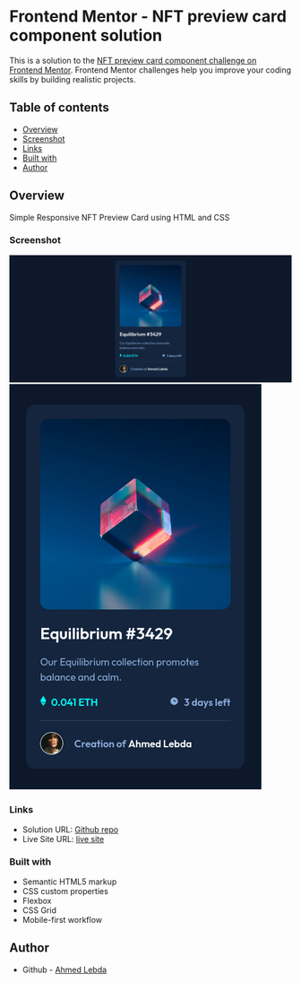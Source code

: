 # Frontend Mentor - NFT preview card component solution

This is a solution to the [NFT preview card component challenge on Frontend Mentor](https://www.frontendmentor.io/challenges/nft-preview-card-component-SbdUL_w0U). Frontend Mentor challenges help you improve your coding skills by building realistic projects.

## Table of contents

-   [Overview](#overview)
-   [Screenshot](#screenshot)
-   [Links](#links)
-   [Built with](#built-with)
-   [Author](#author)

## Overview

Simple Responsive NFT Preview Card using HTML and CSS

### Screenshot

![Desktop View](screenshots/desktop.png)
![Mobile View](screenshots/mobile.png)

### Links

-   Solution URL: [Github repo](https://github.com/AhmedLebda/Frontend-Mentor-nft-preview-card.git)
-   Live Site URL: [live site](https://ahmedlebda.github.io/Frontend-Mentor-nft-preview-card/)

### Built with

-   Semantic HTML5 markup
-   CSS custom properties
-   Flexbox
-   CSS Grid
-   Mobile-first workflow

## Author

-   Github - [Ahmed Lebda](https://github.com/AhmedLebda)
